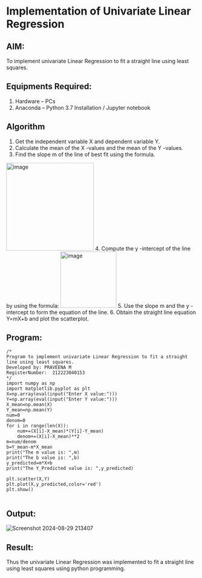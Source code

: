 # Implementation of Univariate Linear Regression
## AIM:
To implement univariate Linear Regression to fit a straight line using least squares.

## Equipments Required:
1. Hardware – PCs
2. Anaconda – Python 3.7 Installation / Jupyter notebook

## Algorithm
1. Get the independent variable X and dependent variable Y.
2. Calculate the mean of the X -values and the mean of the Y -values.
3. Find the slope m of the line of best fit using the formula. 
<img width="231" alt="image" src="https://user-images.githubusercontent.com/93026020/192078527-b3b5ee3e-992f-46c4-865b-3b7ce4ac54ad.png">
4. Compute the y -intercept of the line by using the formula:
<img width="148" alt="image" src="https://user-images.githubusercontent.com/93026020/192078545-79d70b90-7e9d-4b85-9f8b-9d7548a4c5a4.png">
5. Use the slope m and the y -intercept to form the equation of the line.
6. Obtain the straight line equation Y=mX+b and plot the scatterplot.

## Program:
```
/*
Program to implement univariate Linear Regression to fit a straight line using least squares.
Developed by: PRAVEENA M
RegisterNumber:  212223040153
*/
import numpy as np
import matplotlib.pyplot as plt
X=np.array(eval(input("Enter X value:")))
Y=np.array(eval(input("Enter Y value:")))
X_mean=np.mean(X)
Y_mean=np.mean(Y)
num=0
denom=0
for i in range(len(X)):
    num+=(X[i]-X_mean)*(Y[i]-Y_mean)
    denom+=(X[i]-X_mean)**2
m=num/denom
b=Y_mean-m*X_mean
print("The m value is: ",m)
print("The b value is: ",b)
y_predicted=m*X+b
print("The Y_Predicted value is: ",y_predicted)

plt.scatter(X,Y)
plt.plot(X,y_predicted,color='red')
plt.show()
    

```

## Output:

![Screenshot 2024-08-29 213407](https://github.com/user-attachments/assets/a9ecb847-ca93-4b19-970c-0e8e6e242743)


## Result:
Thus the univariate Linear Regression was implemented to fit a straight line using least squares using python programming.
